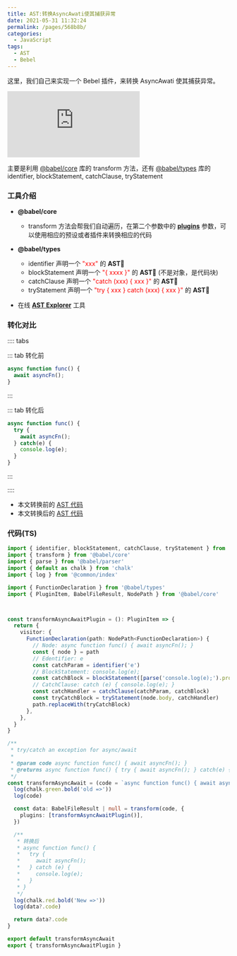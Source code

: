 ```yaml
---
title: AST:转换AsyncAwati使其捕获异常
date: 2021-05-31 11:32:24
permalink: /pages/568b8b/
categories:
  - JavaScript
tags:
  - AST
  - Bebel
---
```


这里，我们自己来实现一个 <span class="span-shadow">Bebel</span> 插件，来转换 <span class="span-shadow">AsyncAwati</span> 使其捕获异常。

<embed src="https://cdn.jsdelivr.net/gh/zhixiangyao/CDN/images/icon/babel.svg" type="image/svg+xml" />

<!-- more -->

主要是利用 [@babel/core](https://www.npmjs.com/package/@babel/core) 库的 <span class="span-shadow">transform</span> 方法，还有 [@babel/types](https://www.npmjs.com/package/@babel/types) 库的 <span class="span-shadow">identifier</span>, <span class="span-shadow">blockStatement</span>, <span class="span-shadow">catchClause</span>, <span class="span-shadow">tryStatement</span>

### 工具介绍

- **@babel/core**

  - <span class="span-shadow">transform</span> 方法会帮我们自动遍历，在第二个参数中的 **[plugins](https://babeljs.io/docs/en/plugins/)** 参数，可以使用相应的预设或者插件来转换相应的代码

- **@babel/types**

  - <span class="span-shadow">identifier</span> 声明一个 <span class="span-shadow" style="color: red;">"xxx"</span> 的 **AST**
  - <span class="span-shadow">blockStatement</span> 声明一个 <span class="span-shadow" style="color: red;">"{ xxxx }"</span> 的 **AST** (不是对象，是代码块)
  - <span class="span-shadow">catchClause</span> 声明一个 <span class="span-shadow" style="color: red;">"catch (xxx) { xxx }"</span> 的 **AST**
  - <span class="span-shadow">tryStatement</span> 声明一个 <span class="span-shadow" style="color: red;">"try { xxx } catch (xxx) { xxx }"</span> 的 **AST**

* 在线 **[AST Explorer](https://astexplorer.net/)** 工具

### 转化对比

:::: tabs

::: tab 转化前

```TypeScript
async function func() {
  await asyncFn();
}
```

:::

::: tab 转化后

```TypeScript
async function func() {
  try {
    await asyncFn();
  } catch(e) {
    console.log(e);
  }
}
```

:::

::::

- 本文转换前的 [AST 代码](https://astexplorer.net/#/gist/ba041633885e3952123b8cb4e13d909f/f57859241199f04e7e74c24fcd7e95b7e746c6d1)
- 本文转换后的 [AST 代码](https://astexplorer.net/#/gist/ba041633885e3952123b8cb4e13d909f/0d1f95a45b3cd849e40239e382ad8c3e6d837768)

### 代码(TS)

```TypeScript
import { identifier, blockStatement, catchClause, tryStatement } from '@babel/types'
import { transform } from '@babel/core'
import { parse } from '@babel/parser'
import { default as chalk } from 'chalk'
import { log } from '@common/index'

import { FunctionDeclaration } from '@babel/types'
import { PluginItem, BabelFileResult, NodePath } from '@babel/core'



const transformAsyncAwaitPlugin = (): PluginItem => {
  return {
    visitor: {
      FunctionDeclaration(path: NodePath<FunctionDeclaration>) {
        // Node: async function func() { await asyncFn(); }
        const { node } = path
        // Edentifier: e
        const catchParam = identifier('e')
        // BlockStatement: console.log(e);
        const catchBlock = blockStatement([parse('console.log(e);').program.body[0]])
        // CatchClause: catch (e) { console.log(e); }
        const catchHandler = catchClause(catchParam, catchBlock)
        const tryCatchBlock = tryStatement(node.body, catchHandler)
        path.replaceWith(tryCatchBlock)
      },
    },
  }
}

/**
 * try/catch an exception for async/await
 *
 * @param code async function func() { await asyncFn(); }
 * @returns async function func() { try { await asyncFn(); } catch(e) { console.log(e); } }
 */
const transformAsyncAwait = (code = `async function func() { await asyncFn();}`): string | null | undefined => {
  log(chalk.green.bold('old =>'))
  log(code)

  const data: BabelFileResult | null = transform(code, {
    plugins: [transformAsyncAwaitPlugin()],
  })

  /**
   * 转换后
   * async function func() {
   *   try {
   *     await asyncFn();
   *   } catch (e) {
   *     console.log(e);
   *   }
   * }
   */
  log(chalk.red.bold('New =>'))
  log(data?.code)

  return data?.code
}

export default transformAsyncAwait
export { transformAsyncAwaitPlugin }
```
